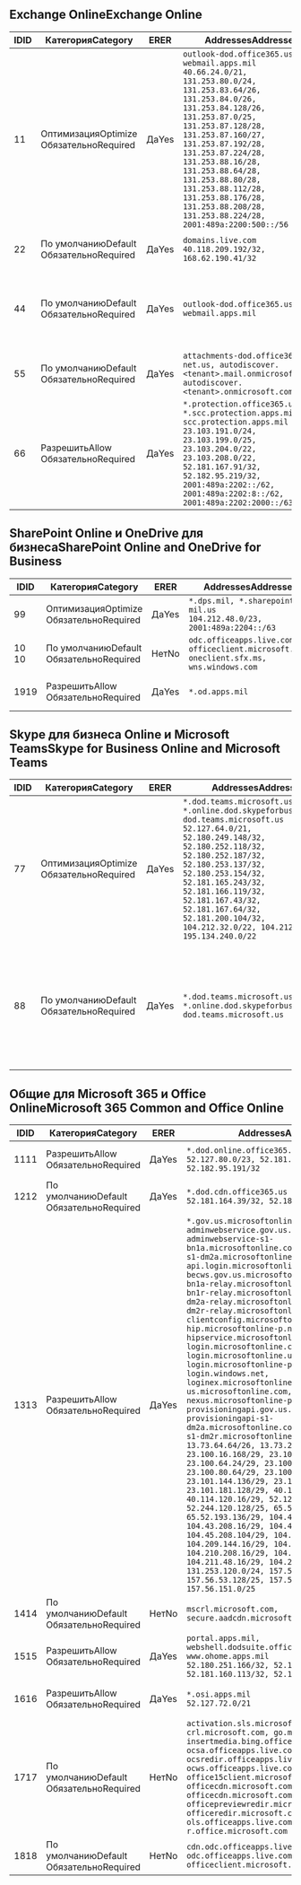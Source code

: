 <!--THIS FILE IS AUTOMATICALLY GENERATED. MANUAL CHANGES WILL BE OVERWRITTEN.-->
<!--Please contact the Office 365 Endpoints team with any questions.-->
<!--USGovDoD endpoints version 2019010700-->
<!--File generated 2019-01-07 11:00:16.1324-->

## <a name="exchange-online"></a><span data-ttu-id="6cbe0-101">Exchange Online</span><span class="sxs-lookup"><span data-stu-id="6cbe0-101">Exchange Online</span></span>

<span data-ttu-id="6cbe0-102">ID</span><span class="sxs-lookup"><span data-stu-id="6cbe0-102">ID</span></span> | <span data-ttu-id="6cbe0-103">Категория</span><span class="sxs-lookup"><span data-stu-id="6cbe0-103">Category</span></span> | <span data-ttu-id="6cbe0-104">ER</span><span class="sxs-lookup"><span data-stu-id="6cbe0-104">ER</span></span> | <span data-ttu-id="6cbe0-105">Addresses</span><span class="sxs-lookup"><span data-stu-id="6cbe0-105">Addresses</span></span> | <span data-ttu-id="6cbe0-106">Порты</span><span class="sxs-lookup"><span data-stu-id="6cbe0-106">Ports</span></span>
-- | -------------------- | --- | ---------------------------------------------------------------------------------------------------------------------------------------------------------------------------------------------------------------------------------------------------------------------------------------------------------------------------------------------------------------------------------------------- | -------------------------------
<span data-ttu-id="6cbe0-107">1</span><span class="sxs-lookup"><span data-stu-id="6cbe0-107">1</span></span> | <span data-ttu-id="6cbe0-108">Оптимизация</span><span class="sxs-lookup"><span data-stu-id="6cbe0-108">Optimize</span></span><BR><span data-ttu-id="6cbe0-109">Обязательно</span><span class="sxs-lookup"><span data-stu-id="6cbe0-109">Required</span></span> | <span data-ttu-id="6cbe0-110">Да</span><span class="sxs-lookup"><span data-stu-id="6cbe0-110">Yes</span></span> | `outlook-dod.office365.us, webmail.apps.mil`<BR>`40.66.24.0/21, 131.253.80.0/24, 131.253.83.64/26, 131.253.84.0/26, 131.253.84.128/26, 131.253.87.0/25, 131.253.87.128/28, 131.253.87.160/27, 131.253.87.192/28, 131.253.87.224/28, 131.253.88.16/28, 131.253.88.64/28, 131.253.88.80/28, 131.253.88.112/28, 131.253.88.176/28, 131.253.88.208/28, 131.253.88.224/28, 2001:489a:2200:500::/56` | <span data-ttu-id="6cbe0-111">**TCP:** 443, 80</span><span class="sxs-lookup"><span data-stu-id="6cbe0-111">**TCP:** 443, 80</span></span>
<span data-ttu-id="6cbe0-112">2</span><span class="sxs-lookup"><span data-stu-id="6cbe0-112">2</span></span> | <span data-ttu-id="6cbe0-113">По умолчанию</span><span class="sxs-lookup"><span data-stu-id="6cbe0-113">Default</span></span><BR><span data-ttu-id="6cbe0-114">Обязательно</span><span class="sxs-lookup"><span data-stu-id="6cbe0-114">Required</span></span> | <span data-ttu-id="6cbe0-115">Да</span><span class="sxs-lookup"><span data-stu-id="6cbe0-115">Yes</span></span> | `domains.live.com`<BR>`40.118.209.192/32, 168.62.190.41/32` | <span data-ttu-id="6cbe0-116">**TCP:** 443, 80</span><span class="sxs-lookup"><span data-stu-id="6cbe0-116">**TCP:** 443, 80</span></span>
<span data-ttu-id="6cbe0-117">4</span><span class="sxs-lookup"><span data-stu-id="6cbe0-117">4</span></span> | <span data-ttu-id="6cbe0-118">По умолчанию</span><span class="sxs-lookup"><span data-stu-id="6cbe0-118">Default</span></span><BR><span data-ttu-id="6cbe0-119">Обязательно</span><span class="sxs-lookup"><span data-stu-id="6cbe0-119">Required</span></span> | <span data-ttu-id="6cbe0-120">Да</span><span class="sxs-lookup"><span data-stu-id="6cbe0-120">Yes</span></span> | `outlook-dod.office365.us, webmail.apps.mil` | <span data-ttu-id="6cbe0-121">**TCP:** 143, 25, 587, 993, 995</span><span class="sxs-lookup"><span data-stu-id="6cbe0-121">**TCP:** 143, 25, 587, 993, 995</span></span>
<span data-ttu-id="6cbe0-122">5</span><span class="sxs-lookup"><span data-stu-id="6cbe0-122">5</span></span> | <span data-ttu-id="6cbe0-123">По умолчанию</span><span class="sxs-lookup"><span data-stu-id="6cbe0-123">Default</span></span><BR><span data-ttu-id="6cbe0-124">Обязательно</span><span class="sxs-lookup"><span data-stu-id="6cbe0-124">Required</span></span> | <span data-ttu-id="6cbe0-125">Да</span><span class="sxs-lookup"><span data-stu-id="6cbe0-125">Yes</span></span> | `attachments-dod.office365-net.us, autodiscover.<tenant>.mail.onmicrosoft.com, autodiscover.<tenant>.onmicrosoft.com` | <span data-ttu-id="6cbe0-126">**TCP:** 443, 80</span><span class="sxs-lookup"><span data-stu-id="6cbe0-126">**TCP:** 443, 80</span></span>
<span data-ttu-id="6cbe0-127">6</span><span class="sxs-lookup"><span data-stu-id="6cbe0-127">6</span></span> | <span data-ttu-id="6cbe0-128">Разрешить</span><span class="sxs-lookup"><span data-stu-id="6cbe0-128">Allow</span></span><BR><span data-ttu-id="6cbe0-129">Обязательно</span><span class="sxs-lookup"><span data-stu-id="6cbe0-129">Required</span></span> | <span data-ttu-id="6cbe0-130">Да</span><span class="sxs-lookup"><span data-stu-id="6cbe0-130">Yes</span></span> | `*.protection.office365.us, *.scc.protection.apps.mil, scc.protection.apps.mil`<BR>`23.103.191.0/24, 23.103.199.0/25, 23.103.204.0/22, 23.103.208.0/22, 52.181.167.91/32, 52.182.95.219/32, 2001:489a:2202::/62, 2001:489a:2202:8::/62, 2001:489a:2202:2000::/63` | <span data-ttu-id="6cbe0-131">**TCP:** 25, 443</span><span class="sxs-lookup"><span data-stu-id="6cbe0-131">**TCP:** 25, 443</span></span>

## <a name="sharepoint-online-and-onedrive-for-business"></a><span data-ttu-id="6cbe0-132">SharePoint Online и OneDrive для бизнеса</span><span class="sxs-lookup"><span data-stu-id="6cbe0-132">SharePoint Online and OneDrive for Business</span></span>

<span data-ttu-id="6cbe0-133">ID</span><span class="sxs-lookup"><span data-stu-id="6cbe0-133">ID</span></span> | <span data-ttu-id="6cbe0-134">Категория</span><span class="sxs-lookup"><span data-stu-id="6cbe0-134">Category</span></span> | <span data-ttu-id="6cbe0-135">ER</span><span class="sxs-lookup"><span data-stu-id="6cbe0-135">ER</span></span> | <span data-ttu-id="6cbe0-136">Addresses</span><span class="sxs-lookup"><span data-stu-id="6cbe0-136">Addresses</span></span> | <span data-ttu-id="6cbe0-137">Порты</span><span class="sxs-lookup"><span data-stu-id="6cbe0-137">Ports</span></span>
-- | -------------------- | --- | ---------------------------------------------------------------------------------------- | ----------------
<span data-ttu-id="6cbe0-138">9</span><span class="sxs-lookup"><span data-stu-id="6cbe0-138">9</span></span> | <span data-ttu-id="6cbe0-139">Оптимизация</span><span class="sxs-lookup"><span data-stu-id="6cbe0-139">Optimize</span></span><BR><span data-ttu-id="6cbe0-140">Обязательно</span><span class="sxs-lookup"><span data-stu-id="6cbe0-140">Required</span></span> | <span data-ttu-id="6cbe0-141">Да</span><span class="sxs-lookup"><span data-stu-id="6cbe0-141">Yes</span></span> | `*.dps.mil, *.sharepoint-mil.us`<BR>`104.212.48.0/23, 2001:489a:2204::/63` | <span data-ttu-id="6cbe0-142">**TCP:** 443, 80</span><span class="sxs-lookup"><span data-stu-id="6cbe0-142">**TCP:** 443, 80</span></span>
<span data-ttu-id="6cbe0-143">10 </span><span class="sxs-lookup"><span data-stu-id="6cbe0-143">10</span></span> | <span data-ttu-id="6cbe0-144">По умолчанию</span><span class="sxs-lookup"><span data-stu-id="6cbe0-144">Default</span></span><BR><span data-ttu-id="6cbe0-145">Обязательно</span><span class="sxs-lookup"><span data-stu-id="6cbe0-145">Required</span></span> | <span data-ttu-id="6cbe0-146">Нет</span><span class="sxs-lookup"><span data-stu-id="6cbe0-146">No</span></span> | `odc.officeapps.live.com, officeclient.microsoft.com, oneclient.sfx.ms, wns.windows.com` | <span data-ttu-id="6cbe0-147">**TCP:** 443, 80</span><span class="sxs-lookup"><span data-stu-id="6cbe0-147">**TCP:** 443, 80</span></span>
<span data-ttu-id="6cbe0-148">19</span><span class="sxs-lookup"><span data-stu-id="6cbe0-148">19</span></span> | <span data-ttu-id="6cbe0-149">Разрешить</span><span class="sxs-lookup"><span data-stu-id="6cbe0-149">Allow</span></span><BR><span data-ttu-id="6cbe0-150">Обязательно</span><span class="sxs-lookup"><span data-stu-id="6cbe0-150">Required</span></span> | <span data-ttu-id="6cbe0-151">Да</span><span class="sxs-lookup"><span data-stu-id="6cbe0-151">Yes</span></span> | `*.od.apps.mil` | <span data-ttu-id="6cbe0-152">**TCP:** 443, 80</span><span class="sxs-lookup"><span data-stu-id="6cbe0-152">**TCP:** 443, 80</span></span>

## <a name="skype-for-business-online-and-microsoft-teams"></a><span data-ttu-id="6cbe0-153">Skype для бизнеса Online и Microsoft Teams</span><span class="sxs-lookup"><span data-stu-id="6cbe0-153">Skype for Business Online and Microsoft Teams</span></span>

<span data-ttu-id="6cbe0-154">ID</span><span class="sxs-lookup"><span data-stu-id="6cbe0-154">ID</span></span> | <span data-ttu-id="6cbe0-155">Категория</span><span class="sxs-lookup"><span data-stu-id="6cbe0-155">Category</span></span> | <span data-ttu-id="6cbe0-156">ER</span><span class="sxs-lookup"><span data-stu-id="6cbe0-156">ER</span></span> | <span data-ttu-id="6cbe0-157">Addresses</span><span class="sxs-lookup"><span data-stu-id="6cbe0-157">Addresses</span></span> | <span data-ttu-id="6cbe0-158">Порты</span><span class="sxs-lookup"><span data-stu-id="6cbe0-158">Ports</span></span>
-- | -------------------- | --- | -------------------------------------------------------------------------------------------------------------------------------------------------------------------------------------------------------------------------------------------------------------------------------------------------------------------------------------------------------- | --------------------------------------------------
<span data-ttu-id="6cbe0-159">7</span><span class="sxs-lookup"><span data-stu-id="6cbe0-159">7</span></span> | <span data-ttu-id="6cbe0-160">Оптимизация</span><span class="sxs-lookup"><span data-stu-id="6cbe0-160">Optimize</span></span><BR><span data-ttu-id="6cbe0-161">Обязательно</span><span class="sxs-lookup"><span data-stu-id="6cbe0-161">Required</span></span> | <span data-ttu-id="6cbe0-162">Да</span><span class="sxs-lookup"><span data-stu-id="6cbe0-162">Yes</span></span> | `*.dod.teams.microsoft.us, *.online.dod.skypeforbusiness.us, dod.teams.microsoft.us`<BR>`52.127.64.0/21, 52.180.249.148/32, 52.180.252.118/32, 52.180.252.187/32, 52.180.253.137/32, 52.180.253.154/32, 52.181.165.243/32, 52.181.166.119/32, 52.181.167.43/32, 52.181.167.64/32, 52.181.200.104/32, 104.212.32.0/22, 104.212.60.0/23, 195.134.240.0/22` | <span data-ttu-id="6cbe0-163">**TCP:** 443</span><span class="sxs-lookup"><span data-stu-id="6cbe0-163">**TCP:** 443</span></span><BR><span data-ttu-id="6cbe0-164">**UDP:** 3478, 3479, 3480, 3481</span><span class="sxs-lookup"><span data-stu-id="6cbe0-164">**UDP:** 3478, 3479, 3480, 3481</span></span>
<span data-ttu-id="6cbe0-165">8</span><span class="sxs-lookup"><span data-stu-id="6cbe0-165">8</span></span> | <span data-ttu-id="6cbe0-166">По умолчанию</span><span class="sxs-lookup"><span data-stu-id="6cbe0-166">Default</span></span><BR><span data-ttu-id="6cbe0-167">Обязательно</span><span class="sxs-lookup"><span data-stu-id="6cbe0-167">Required</span></span> | <span data-ttu-id="6cbe0-168">Да</span><span class="sxs-lookup"><span data-stu-id="6cbe0-168">Yes</span></span> | `*.dod.teams.microsoft.us, *.online.dod.skypeforbusiness.us, dod.teams.microsoft.us` | <span data-ttu-id="6cbe0-169">**TCP:** 5061, 50000–59999</span><span class="sxs-lookup"><span data-stu-id="6cbe0-169">**TCP:** 5061, 50000-59999</span></span><BR><span data-ttu-id="6cbe0-170">**UDP:** 50000–59999</span><span class="sxs-lookup"><span data-stu-id="6cbe0-170">**UDP:** 50000-59999</span></span>

## <a name="microsoft-365-common-and-office-online"></a><span data-ttu-id="6cbe0-171">Общие для Microsoft 365 и Office Online</span><span class="sxs-lookup"><span data-stu-id="6cbe0-171">Microsoft 365 Common and Office Online</span></span>

<span data-ttu-id="6cbe0-172">ID</span><span class="sxs-lookup"><span data-stu-id="6cbe0-172">ID</span></span> | <span data-ttu-id="6cbe0-173">Категория</span><span class="sxs-lookup"><span data-stu-id="6cbe0-173">Category</span></span> | <span data-ttu-id="6cbe0-174">ER</span><span class="sxs-lookup"><span data-stu-id="6cbe0-174">ER</span></span> | <span data-ttu-id="6cbe0-175">Addresses</span><span class="sxs-lookup"><span data-stu-id="6cbe0-175">Addresses</span></span> | <span data-ttu-id="6cbe0-176">Порты</span><span class="sxs-lookup"><span data-stu-id="6cbe0-176">Ports</span></span>
-- | ------------------- | --- | ------------------------------------------------------------------------------------------------------------------------------------------------------------------------------------------------------------------------------------------------------------------------------------------------------------------------------------------------------------------------------------------------------------------------------------------------------------------------------------------------------------------------------------------------------------------------------------------------------------------------------------------------------------------------------------------------------------------------------------------------------------------------------------------------------------------------------------------------------------------------------------------------------------------------------------------------------------------------------------------------------------------------------------------------------------------------------------------------------------------------------------------------------------------------------------------------------------------------------------------------------------------------------------------------------------------------------------------------------------------------------------------------------------------------------------------------- | ----------------
<span data-ttu-id="6cbe0-177">11</span><span class="sxs-lookup"><span data-stu-id="6cbe0-177">11</span></span> | <span data-ttu-id="6cbe0-178">Разрешить</span><span class="sxs-lookup"><span data-stu-id="6cbe0-178">Allow</span></span><BR><span data-ttu-id="6cbe0-179">Обязательно</span><span class="sxs-lookup"><span data-stu-id="6cbe0-179">Required</span></span> | <span data-ttu-id="6cbe0-180">Да</span><span class="sxs-lookup"><span data-stu-id="6cbe0-180">Yes</span></span> | `*.dod.online.office365.us`<BR>`52.127.80.0/23, 52.181.164.39/32, 52.182.95.191/32` | <span data-ttu-id="6cbe0-181">**TCP:** 443</span><span class="sxs-lookup"><span data-stu-id="6cbe0-181">**TCP:** 443</span></span>
<span data-ttu-id="6cbe0-182">12</span><span class="sxs-lookup"><span data-stu-id="6cbe0-182">12</span></span> | <span data-ttu-id="6cbe0-183">По умолчанию</span><span class="sxs-lookup"><span data-stu-id="6cbe0-183">Default</span></span><BR><span data-ttu-id="6cbe0-184">Обязательно</span><span class="sxs-lookup"><span data-stu-id="6cbe0-184">Required</span></span> | <span data-ttu-id="6cbe0-185">Да</span><span class="sxs-lookup"><span data-stu-id="6cbe0-185">Yes</span></span> | `*.dod.cdn.office365.us`<BR>`52.181.164.39/32, 52.182.95.191/32` | <span data-ttu-id="6cbe0-186">**TCP:** 443</span><span class="sxs-lookup"><span data-stu-id="6cbe0-186">**TCP:** 443</span></span>
<span data-ttu-id="6cbe0-187">13</span><span class="sxs-lookup"><span data-stu-id="6cbe0-187">13</span></span> | <span data-ttu-id="6cbe0-188">Разрешить</span><span class="sxs-lookup"><span data-stu-id="6cbe0-188">Allow</span></span><BR><span data-ttu-id="6cbe0-189">Обязательно</span><span class="sxs-lookup"><span data-stu-id="6cbe0-189">Required</span></span> | <span data-ttu-id="6cbe0-190">Да</span><span class="sxs-lookup"><span data-stu-id="6cbe0-190">Yes</span></span> | `*.gov.us.microsoftonline.com, adminwebservice.gov.us.microsoftonline.com, adminwebservice-s1-bn1a.microsoftonline.com, adminwebservice-s1-dm2a.microsoftonline.com, api.login.microsoftonline.com, becws.gov.us.microsoftonline.com, bws-s1-bn1a-relay.microsoftonline.com, bws-s1-bn1r-relay.microsoftonline.com, bws-s1-dm2a-relay.microsoftonline.com, bws-s1-dm2r-relay.microsoftonline.com, clientconfig.microsoftonline-p.net, hip.microsoftonline-p.net, hipservice.microsoftonline.com, login.microsoftonline.com, login.microsoftonline.us, login.microsoftonline-p.com, login.windows.net, loginex.microsoftonline.com, login-us.microsoftonline.com, nexus.microsoftonline-p.com, provisioningapi.gov.us.microsoftonline.com, provisioningapi-s1-dm2a.microsoftonline.com, provisioningapi-s1-dm2r.microsoftonline.com`<BR>`13.73.64.64/26, 13.73.208.128/25, 23.100.16.168/29, 23.100.32.136/29, 23.100.64.24/29, 23.100.72.32/29, 23.100.80.64/29, 23.100.120.64/29, 23.101.144.136/29, 23.101.165.168/29, 23.101.181.128/29, 40.113.192.16/29, 40.114.120.16/29, 52.126.194.0/23, 52.244.120.128/25, 65.52.1.16/29, 65.52.193.136/29, 104.42.72.16/29, 104.43.208.16/29, 104.43.240.16/29, 104.45.208.104/29, 104.46.112.8/29, 104.209.144.16/29, 104.210.48.8/29, 104.210.208.16/29, 104.211.16.16/29, 104.211.48.16/29, 104.215.96.24/29, 131.253.120.0/24, 157.55.59.128/25, 157.56.53.128/25, 157.56.58.0/25, 157.56.151.0/25` | <span data-ttu-id="6cbe0-191">**TCP:** 443</span><span class="sxs-lookup"><span data-stu-id="6cbe0-191">**TCP:** 443</span></span>
<span data-ttu-id="6cbe0-192">14</span><span class="sxs-lookup"><span data-stu-id="6cbe0-192">14</span></span> | <span data-ttu-id="6cbe0-193">По умолчанию</span><span class="sxs-lookup"><span data-stu-id="6cbe0-193">Default</span></span><BR><span data-ttu-id="6cbe0-194">Обязательно</span><span class="sxs-lookup"><span data-stu-id="6cbe0-194">Required</span></span> | <span data-ttu-id="6cbe0-195">Нет</span><span class="sxs-lookup"><span data-stu-id="6cbe0-195">No</span></span> | `mscrl.microsoft.com, secure.aadcdn.microsoftonline-p.com` | <span data-ttu-id="6cbe0-196">**TCP:** 443</span><span class="sxs-lookup"><span data-stu-id="6cbe0-196">**TCP:** 443</span></span>
<span data-ttu-id="6cbe0-197">15</span><span class="sxs-lookup"><span data-stu-id="6cbe0-197">15</span></span> | <span data-ttu-id="6cbe0-198">Разрешить</span><span class="sxs-lookup"><span data-stu-id="6cbe0-198">Allow</span></span><BR><span data-ttu-id="6cbe0-199">Обязательно</span><span class="sxs-lookup"><span data-stu-id="6cbe0-199">Required</span></span> | <span data-ttu-id="6cbe0-200">Да</span><span class="sxs-lookup"><span data-stu-id="6cbe0-200">Yes</span></span> | `portal.apps.mil, webshell.dodsuite.office365.us, www.ohome.apps.mil`<BR>`52.180.251.166/32, 52.181.160.19/32, 52.181.160.113/32, 52.182.92.132/32` | <span data-ttu-id="6cbe0-201">**TCP:** 443</span><span class="sxs-lookup"><span data-stu-id="6cbe0-201">**TCP:** 443</span></span>
<span data-ttu-id="6cbe0-202">16</span><span class="sxs-lookup"><span data-stu-id="6cbe0-202">16</span></span> | <span data-ttu-id="6cbe0-203">Разрешить</span><span class="sxs-lookup"><span data-stu-id="6cbe0-203">Allow</span></span><BR><span data-ttu-id="6cbe0-204">Обязательно</span><span class="sxs-lookup"><span data-stu-id="6cbe0-204">Required</span></span> | <span data-ttu-id="6cbe0-205">Да</span><span class="sxs-lookup"><span data-stu-id="6cbe0-205">Yes</span></span> | `*.osi.apps.mil`<BR>`52.127.72.0/21` | <span data-ttu-id="6cbe0-206">**TCP:** 443</span><span class="sxs-lookup"><span data-stu-id="6cbe0-206">**TCP:** 443</span></span>
<span data-ttu-id="6cbe0-207">17</span><span class="sxs-lookup"><span data-stu-id="6cbe0-207">17</span></span> | <span data-ttu-id="6cbe0-208">По умолчанию</span><span class="sxs-lookup"><span data-stu-id="6cbe0-208">Default</span></span><BR><span data-ttu-id="6cbe0-209">Обязательно</span><span class="sxs-lookup"><span data-stu-id="6cbe0-209">Required</span></span> | <span data-ttu-id="6cbe0-210">Нет</span><span class="sxs-lookup"><span data-stu-id="6cbe0-210">No</span></span> | `activation.sls.microsoft.com, crl.microsoft.com, go.microsoft.com, insertmedia.bing.office.net, ocsa.officeapps.live.com, ocsredir.officeapps.live.com, ocws.officeapps.live.com, office15client.microsoft.com, officecdn.microsoft.com, officecdn.microsoft.com.edgesuite.net, officepreviewredir.microsoft.com, officeredir.microsoft.com, ols.officeapps.live.com, r.office.microsoft.com` | <span data-ttu-id="6cbe0-211">**TCP:** 443, 80</span><span class="sxs-lookup"><span data-stu-id="6cbe0-211">**TCP:** 443, 80</span></span>
<span data-ttu-id="6cbe0-212">18</span><span class="sxs-lookup"><span data-stu-id="6cbe0-212">18</span></span> | <span data-ttu-id="6cbe0-213">По умолчанию</span><span class="sxs-lookup"><span data-stu-id="6cbe0-213">Default</span></span><BR><span data-ttu-id="6cbe0-214">Обязательно</span><span class="sxs-lookup"><span data-stu-id="6cbe0-214">Required</span></span> | <span data-ttu-id="6cbe0-215">Нет</span><span class="sxs-lookup"><span data-stu-id="6cbe0-215">No</span></span> | `cdn.odc.officeapps.live.com, odc.officeapps.live.com, officeclient.microsoft.com` | <span data-ttu-id="6cbe0-216">**TCP:** 443, 80</span><span class="sxs-lookup"><span data-stu-id="6cbe0-216">**TCP:** 443, 80</span></span>
